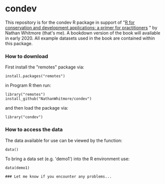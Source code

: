# condev
This repository is for the condev R package in support of "[R for conservation and development applications: a primer for practitioners](https://www.routledge.com/R-for-Conservation-and-Development-Projects-A-Primer-for-Practitioners/Whitmore/p/book/9780367205485)
" by Nathan Whitmore (that's me). A bookdown version of the book will available in early 2020. All example datasets used in the book are contained within this package.

### How to download
First install the "remotes" package via:
```
install.packages("remotes")
```

in Program R then run:
```
library("remotes") 
install_github("NathanWhitmore/condev")
```

and then load the package via:
```
library("condev")
```

### How to access the data
The data available for use can be viewed by the function:
```
data()
```
To bring a data set (e.g. 'demo1') into the R environment use:
```
data(demo1)

### Let me know if you encounter any problems...
